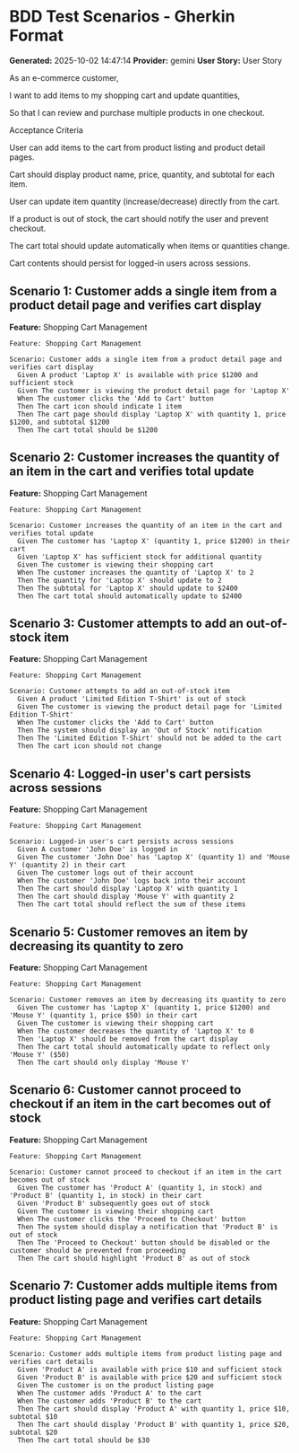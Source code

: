 # BDD Test Scenarios - Gherkin Format

**Generated:** 2025-10-02 14:47:14
**Provider:** gemini
**User Story:** User Story
As an e-commerce customer,
I want to add items to my shopping cart and update quantities,
So that I can review and purchase multiple products in one checkout.

Acceptance Criteria

User can add items to the cart from product listing and product detail pages.

Cart should display product name, price, quantity, and subtotal for each item.

User can update item quantity (increase/decrease) directly from the cart.

If a product is out of stock, the cart should notify the user and prevent checkout.

The cart total should update automatically when items or quantities change.

Cart contents should persist for logged-in users across sessions.

## Scenario 1: Customer adds a single item from a product detail page and verifies cart display

**Feature:** Shopping Cart Management

```gherkin
Feature: Shopping Cart Management

Scenario: Customer adds a single item from a product detail page and verifies cart display
  Given A product 'Laptop X' is available with price $1200 and sufficient stock
  Given The customer is viewing the product detail page for 'Laptop X'
  When The customer clicks the 'Add to Cart' button
  Then The cart icon should indicate 1 item
  Then The cart page should display 'Laptop X' with quantity 1, price $1200, and subtotal $1200
  Then The cart total should be $1200
```

## Scenario 2: Customer increases the quantity of an item in the cart and verifies total update

**Feature:** Shopping Cart Management

```gherkin
Feature: Shopping Cart Management

Scenario: Customer increases the quantity of an item in the cart and verifies total update
  Given The customer has 'Laptop X' (quantity 1, price $1200) in their cart
  Given 'Laptop X' has sufficient stock for additional quantity
  Given The customer is viewing their shopping cart
  When The customer increases the quantity of 'Laptop X' to 2
  Then The quantity for 'Laptop X' should update to 2
  Then The subtotal for 'Laptop X' should update to $2400
  Then The cart total should automatically update to $2400
```

## Scenario 3: Customer attempts to add an out-of-stock item

**Feature:** Shopping Cart Management

```gherkin
Feature: Shopping Cart Management

Scenario: Customer attempts to add an out-of-stock item
  Given A product 'Limited Edition T-Shirt' is out of stock
  Given The customer is viewing the product detail page for 'Limited Edition T-Shirt'
  When The customer clicks the 'Add to Cart' button
  Then The system should display an 'Out of Stock' notification
  Then The 'Limited Edition T-Shirt' should not be added to the cart
  Then The cart icon should not change
```

## Scenario 4: Logged-in user's cart persists across sessions

**Feature:** Shopping Cart Management

```gherkin
Feature: Shopping Cart Management

Scenario: Logged-in user's cart persists across sessions
  Given A customer 'John Doe' is logged in
  Given The customer 'John Doe' has 'Laptop X' (quantity 1) and 'Mouse Y' (quantity 2) in their cart
  Given The customer logs out of their account
  When The customer 'John Doe' logs back into their account
  Then The cart should display 'Laptop X' with quantity 1
  Then The cart should display 'Mouse Y' with quantity 2
  Then The cart total should reflect the sum of these items
```

## Scenario 5: Customer removes an item by decreasing its quantity to zero

**Feature:** Shopping Cart Management

```gherkin
Feature: Shopping Cart Management

Scenario: Customer removes an item by decreasing its quantity to zero
  Given The customer has 'Laptop X' (quantity 1, price $1200) and 'Mouse Y' (quantity 1, price $50) in their cart
  Given The customer is viewing their shopping cart
  When The customer decreases the quantity of 'Laptop X' to 0
  Then 'Laptop X' should be removed from the cart display
  Then The cart total should automatically update to reflect only 'Mouse Y' ($50)
  Then The cart should only display 'Mouse Y'
```

## Scenario 6: Customer cannot proceed to checkout if an item in the cart becomes out of stock

**Feature:** Shopping Cart Management

```gherkin
Feature: Shopping Cart Management

Scenario: Customer cannot proceed to checkout if an item in the cart becomes out of stock
  Given The customer has 'Product A' (quantity 1, in stock) and 'Product B' (quantity 1, in stock) in their cart
  Given 'Product B' subsequently goes out of stock
  Given The customer is viewing their shopping cart
  When The customer clicks the 'Proceed to Checkout' button
  Then The system should display a notification that 'Product B' is out of stock
  Then The 'Proceed to Checkout' button should be disabled or the customer should be prevented from proceeding
  Then The cart should highlight 'Product B' as out of stock
```

## Scenario 7: Customer adds multiple items from product listing page and verifies cart details

**Feature:** Shopping Cart Management

```gherkin
Feature: Shopping Cart Management

Scenario: Customer adds multiple items from product listing page and verifies cart details
  Given 'Product A' is available with price $10 and sufficient stock
  Given 'Product B' is available with price $20 and sufficient stock
  Given The customer is on the product listing page
  When The customer adds 'Product A' to the cart
  When The customer adds 'Product B' to the cart
  Then The cart should display 'Product A' with quantity 1, price $10, subtotal $10
  Then The cart should display 'Product B' with quantity 1, price $20, subtotal $20
  Then The cart total should be $30
```

